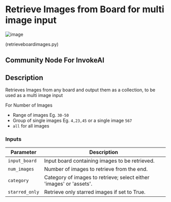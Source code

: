 # Retrieve Images from Board for multi image input
![image](https://github.com/user-attachments/assets/9ede3e16-f17c-44c2-a4a1-af490ad30ba4)

(retrieveboardimages.py)

## Community Node For InvokeAI

## Description
Retrieves Images from any board and output them as a collection, to be used as a multi image input

For Number of Images
* Range of images Eg. `30-50`
* Group of single images Eg. `4,23,45` or a single image `567`
* `all` for all images

### Inputs
| Parameter     | Description                                 
|---------------|---------------------------------------------|
| `input_board`  | Input board containing images to be retrieved.|
| `num_images` | Number of images to retrieve from the end.|
| `category` | Category of images to retrieve; select either 'images' or 'assets'.|
| `starred_only` | Retrieve only starred images if set to True.|
